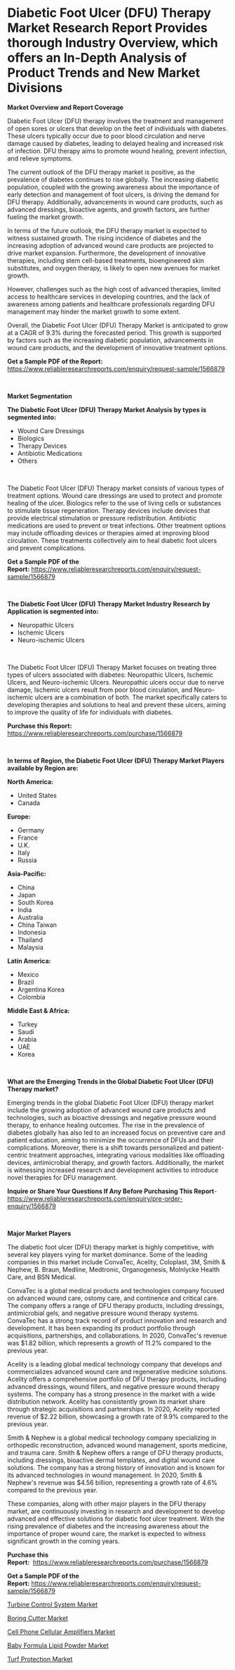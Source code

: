 <p><h1>Diabetic Foot Ulcer (DFU) Therapy Market Research Report Provides thorough Industry Overview, which offers an In-Depth Analysis of Product Trends and New Market Divisions</h1></p><p><strong>Market Overview and Report Coverage</strong></p>
<p><p>Diabetic Foot Ulcer (DFU) therapy involves the treatment and management of open sores or ulcers that develop on the feet of individuals with diabetes. These ulcers typically occur due to poor blood circulation and nerve damage caused by diabetes, leading to delayed healing and increased risk of infection. DFU therapy aims to promote wound healing, prevent infection, and relieve symptoms.</p><p>The current outlook of the DFU therapy market is positive, as the prevalence of diabetes continues to rise globally. The increasing diabetic population, coupled with the growing awareness about the importance of early detection and management of foot ulcers, is driving the demand for DFU therapy. Additionally, advancements in wound care products, such as advanced dressings, bioactive agents, and growth factors, are further fueling the market growth.</p><p>In terms of the future outlook, the DFU therapy market is expected to witness sustained growth. The rising incidence of diabetes and the increasing adoption of advanced wound care products are projected to drive market expansion. Furthermore, the development of innovative therapies, including stem cell-based treatments, bioengineered skin substitutes, and oxygen therapy, is likely to open new avenues for market growth.</p><p>However, challenges such as the high cost of advanced therapies, limited access to healthcare services in developing countries, and the lack of awareness among patients and healthcare professionals regarding DFU management may hinder the market growth to some extent.</p><p>Overall, the Diabetic Foot Ulcer (DFU) Therapy Market is anticipated to grow at a CAGR of 9.3% during the forecasted period. This growth is supported by factors such as the increasing diabetic population, advancements in wound care products, and the development of innovative treatment options.</p></p>
<p><strong>Get a Sample PDF of the Report:</strong> <a href="https://www.reliableresearchreports.com/enquiry/request-sample/1566879">https://www.reliableresearchreports.com/enquiry/request-sample/1566879</a></p>
<p>&nbsp;</p>
<p><strong>Market Segmentation</strong></p>
<p><strong>The Diabetic Foot Ulcer (DFU) Therapy Market Analysis by types is segmented into:</strong></p>
<p><ul><li>Wound Care Dressings</li><li>Biologics</li><li>Therapy Devices</li><li>Antibiotic Medications</li><li>Others</li></ul></p>
<p>&nbsp;</p>
<p><p>The Diabetic Foot Ulcer (DFU) Therapy market consists of various types of treatment options. Wound care dressings are used to protect and promote healing of the ulcer. Biologics refer to the use of living cells or substances to stimulate tissue regeneration. Therapy devices include devices that provide electrical stimulation or pressure redistribution. Antibiotic medications are used to prevent or treat infections. Other treatment options may include offloading devices or therapies aimed at improving blood circulation. These treatments collectively aim to heal diabetic foot ulcers and prevent complications.</p></p>
<p><strong>Get a Sample PDF of the Report:</strong>&nbsp;<a href="https://www.reliableresearchreports.com/enquiry/request-sample/1566879">https://www.reliableresearchreports.com/enquiry/request-sample/1566879</a></p>
<p>&nbsp;</p>
<p><strong>The Diabetic Foot Ulcer (DFU) Therapy Market Industry Research by Application is segmented into:</strong></p>
<p><ul><li>Neuropathic Ulcers</li><li>Ischemic Ulcers</li><li>Neuro-ischemic Ulcers</li></ul></p>
<p>&nbsp;</p>
<p><p>The Diabetic Foot Ulcer (DFU) Therapy Market focuses on treating three types of ulcers associated with diabetes: Neuropathic Ulcers, Ischemic Ulcers, and Neuro-ischemic Ulcers. Neuropathic ulcers occur due to nerve damage, Ischemic ulcers result from poor blood circulation, and Neuro-ischemic ulcers are a combination of both. The market specifically caters to developing therapies and solutions to heal and prevent these ulcers, aiming to improve the quality of life for individuals with diabetes.</p></p>
<p><strong>Purchase this Report:</strong>&nbsp; <a href="https://www.reliableresearchreports.com/purchase/1566879">https://www.reliableresearchreports.com/purchase/1566879</a></p>
<p>&nbsp;</p>
<p><strong>In terms of Region, the Diabetic Foot Ulcer (DFU) Therapy Market Players available by Region are:</strong></p>
<p>
    <p> <strong> North America: </strong>
        <ul>
            <li>United States</li>
            <li>Canada</li>
        </ul>
        </p> 
    <p> <strong> Europe: </strong>
        <ul>
            <li>Germany</li>
            <li>France</li>
            <li>U.K.</li>
            <li>Italy</li>
            <li>Russia</li>
        </ul>
        </p> 
    <p> <strong> Asia-Pacific: </strong>
        <ul>
            <li>China</li>
            <li>Japan</li>
            <li>South Korea</li>
            <li>India</li>
            <li>Australia</li>
            <li>China Taiwan</li>
            <li>Indonesia</li>
            <li>Thailand</li>
            <li>Malaysia</li>
        </ul>
        </p> 
    <p> <strong> Latin America: </strong>
        <ul>
            <li>Mexico</li>
            <li>Brazil</li>
            <li>Argentina Korea</li>
            <li>Colombia</li>
        </ul>
        </p> 
    <p> <strong> Middle East & Africa: </strong>
        <ul>
            <li>Turkey</li>
            <li>Saudi</li>
            <li>Arabia</li>
            <li>UAE</li>
            <li>Korea</li>
        </ul>
    </p>
    </p>
<p>&nbsp;</p>
<p><strong>What are the Emerging Trends in the Global Diabetic Foot Ulcer (DFU) Therapy market?</strong></p>
<p><p>Emerging trends in the global Diabetic Foot Ulcer (DFU) therapy market include the growing adoption of advanced wound care products and technologies, such as bioactive dressings and negative pressure wound therapy, to enhance healing outcomes. The rise in the prevalence of diabetes globally has also led to an increased focus on preventive care and patient education, aiming to minimize the occurrence of DFUs and their complications. Moreover, there is a shift towards personalized and patient-centric treatment approaches, integrating various modalities like offloading devices, antimicrobial therapy, and growth factors. Additionally, the market is witnessing increased research and development activities to introduce novel therapies for DFU management.</p></p>
<p><strong>Inquire or Share Your Questions If Any Before Purchasing This Report</strong>- <a href="https://www.reliableresearchreports.com/enquiry/pre-order-enquiry/1566879">https://www.reliableresearchreports.com/enquiry/pre-order-enquiry/1566879</a></p>
<p>&nbsp;</p>
<p><strong>Major Market Players</strong></p>
<p><p>The diabetic foot ulcer (DFU) therapy market is highly competitive, with several key players vying for market dominance. Some of the leading companies in this market include ConvaTec, Acelity, Coloplast, 3M, Smith & Nephew, B. Braun, Medline, Medtronic, Organogenesis, Molnlycke Health Care, and BSN Medical.</p><p>ConvaTec is a global medical products and technologies company focused on advanced wound care, ostomy care, and continence and critical care. The company offers a range of DFU therapy products, including dressings, antimicrobial gels, and negative pressure wound therapy systems. ConvaTec has a strong track record of product innovation and research and development. It has been expanding its product portfolio through acquisitions, partnerships, and collaborations. In 2020, ConvaTec's revenue was $1.82 billion, which represents a growth of 11.2% compared to the previous year.</p><p>Acelity is a leading global medical technology company that develops and commercializes advanced wound care and regenerative medicine solutions. Acelity offers a comprehensive portfolio of DFU therapy products, including advanced dressings, wound fillers, and negative pressure wound therapy systems. The company has a strong presence in the market with a wide distribution network. Acelity has consistently grown its market share through strategic acquisitions and partnerships. In 2020, Acelity reported revenue of $2.22 billion, showcasing a growth rate of 9.9% compared to the previous year.</p><p>Smith & Nephew is a global medical technology company specializing in orthopedic reconstruction, advanced wound management, sports medicine, and trauma care. Smith & Nephew offers a range of DFU therapy products, including dressings, bioactive dermal templates, and digital wound care solutions. The company has a strong history of innovation and is known for its advanced technologies in wound management. In 2020, Smith & Nephew's revenue was $4.56 billion, representing a growth rate of 4.6% compared to the previous year.</p><p>These companies, along with other major players in the DFU therapy market, are continuously investing in research and development to develop advanced and effective solutions for diabetic foot ulcer treatment. With the rising prevalence of diabetes and the increasing awareness about the importance of proper wound care, the market is expected to witness significant growth in the coming years.</p></p>
<p><strong>Purchase this Report:</strong>&nbsp;&nbsp;<a href="https://www.reliableresearchreports.com/purchase/1566879">https://www.reliableresearchreports.com/purchase/1566879</a></p>
<p></p>
<p><strong>Get a Sample PDF of the Report:</strong>&nbsp;<a href="https://www.reliableresearchreports.com/enquiry/request-sample/1566879">https://www.reliableresearchreports.com/enquiry/request-sample/1566879</a></p>
<p><p><a href="https://medium.com/@santo151299/turbine-control-system-market-size-growth-forecast-2023-2030-f4730c618c68">Turbine Control System Market</a></p><p><a href="https://www.linkedin.com/pulse/boring-cutter-market-size-growth-forecast-from-2023-2030-cz9ff/">Boring Cutter Market</a></p><p><a href="https://www.linkedin.com/pulse/cell-phone-cellular-amplifiers-market-research-report-unlocks-wpa9e/">Cell Phone Cellular Amplifiers Market</a></p><p><a href="https://www.linkedin.com/pulse/baby-formula-lipid-powder-market-share-amp-new-trends-analysis-cgrqf/">Baby Formula Lipid Powder Market</a></p><p><a href="https://medium.com/@chiragreportprime1/turf-protection-market-size-growth-forecast-2023-2030-0c013c3938f1">Turf Protection Market</a></p></p>